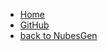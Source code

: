 * [Home](./README.md)
* [GitHub](https://github.com/microsoft/NubesGen)
* [back to NubesGen](https://nubesgen.com)
